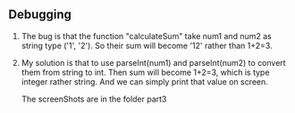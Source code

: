 ## Debugging

1. The bug is that the function "calculateSum" take num1 and num2 as string type ('1', '2'). So their sum will become '12' rather than 1+2=3.

2. My solution is that to use parseInt(num1) and parseInt(num2) to convert them from string to int. Then sum will become 1+2=3, which is type integer rather string. And we can simply print that value on screen. 
   
   The screenShots are in the folder part3
